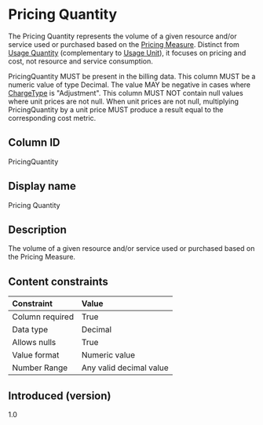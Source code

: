 # Pricing Quantity

The Pricing Quantity represents the volume of a given resource and/or service used or purchased based on the [Pricing Measure](#pricinmeasure). Distinct from [Usage Quantity](#usagequantity) (complementary to [Usage Unit](#usageunit)), it focuses on pricing and cost, not resource and service consumption.

PricingQuantity MUST be present in the billing data. This column MUST be a numeric value of type Decimal. The value MAY be negative in cases where [ChargeType](#chargetype) is "Adjustment". This column MUST NOT contain null values where unit prices are not null. When unit prices are not null, multiplying PricingQuantity by a unit price MUST produce a result equal to the corresponding cost metric.

## Column ID

PricingQuantity

## Display name

Pricing Quantity

## Description

The volume of a given resource and/or service used or purchased based on the Pricing Measure.

## Content constraints

|    Constraint   |      Value                |
|:----------------|:--------------------------|
| Column required | True                      |
| Data type       | Decimal                   |
| Allows nulls    | True                      |
| Value format    | Numeric value             |
| Number Range    | Any valid decimal value   |

## Introduced (version)

1.0

